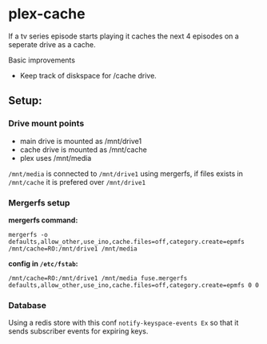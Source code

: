 # plex-cache

If a tv series episode starts playing it caches the next 4 episodes on a seperate drive as a cache.

Basic improvements

- Keep track of diskspace for /cache drive.

## Setup:

### Drive mount points

- main drive is mounted as /mnt/drive1
- cache drive is mounted as /mnt/cache
- plex uses /mnt/media

`/mnt/media` is connected to `/mnt/drive1` using mergerfs, if files exists in `/mnt/cache` it is prefered over `/mnt/drive1`

### Mergerfs setup

**mergerfs command:**

`mergerfs -o defaults,allow_other,use_ino,cache.files=off,category.create=epmfs /mnt/cache=RO:/mnt/drive1 /mnt/media`

**config in `/etc/fstab`:**

`/mnt/cache=RO:/mnt/drive1 /mnt/media fuse.mergerfs defaults,allow_other,use_ino,cache.files=off,category.create=epmfs 0 0`

### Database

Using a redis store with this conf `notify-keyspace-events Ex` so that it sends subscriber events for expiring keys.
